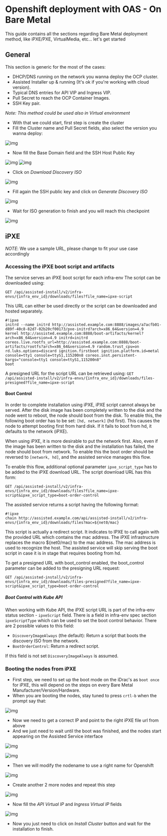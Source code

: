 # Openshift deployment with OAS - On Bare Metal
This guide contains all the sections regarding Bare Metal deployment method, like iPXE/PXE, VirtualMedia, etc... let's get started

## General

This section is generic for the most of the cases:

- DHCP/DNS running on the network you wanna deploy the OCP cluster.
- Assisted Installer up & running (It's ok if you're working with cloud version).
- Typical DNS entries for API VIP and Ingress VIP.
- Pull Secret to reach the OCP Container Images.
- SSH Key pair.

_*Note*: This method could be used also in Virtual environment_

- With that we could start, first step is create the cluster
- Fill the Cluster name and Pull Secret fields, also select the version you wanna deploy:

![img](img/new_cluster.png)

- Now fill the Base Domain field and the SSH Host Public Key

![img](img/entry_base_domain.png)
![img](img/entry_ssh_pub_key.png)

- Click on _Download Discovery ISO_

![img](img/entry_ssh_pub_key.png)

- Fill again the SSH public key and click on _Generate Discovery ISO_

![img](img/entry_ssh_download_discovery.png)

- Wait for ISO generation to finish and you will reach this checkpoint

![img](img/discovery_iso_generated.png)


## iPXE

*NOTE*: We use a sample URL, please change to fit your use case accordingly

### Accessing the iPXE boot script and artifacts

The service serves an iPXE boot script for each infra-env
The script can be downloaded using:
```
GET /api/assisted-install/v2/infra-envs/{infra_env_id}/downloads/files?file_name=ipxe-script
```
This URL can either be used directly or the script can be downloaded and hosted separately.

```
#!ipxe
initrd --name initrd http://assisted.example.com:8888/images/a7acfb01-d89f-40c8-82d7-02b20cf00173/pxe-initrd?arch=x86_64&version=4.9
kernel http://assisted.example.com:8888/boot-artifacts/kernel?arch=x86_64&version=4.9 initrd=initrd coreos.live.rootfs_url=http://assisted.example.com:8888/boot-artifacts/rootfs?arch=x86_64&version=4.9 random.trust_cpu=on rd.luks.options=discard ignition.firstboot ignition.platform.id=metal console=tty1 console=ttyS1,115200n8 coreos.inst.persistent-kargs="console=tty1 console=ttyS1,115200n8"
boot
```
A presigned URL for the script URL can be retrieved using:
`GET /api/assisted-install/v2/infra-envs/{infra_env_id}/downloads/files-presigned?file_name=ipxe-script`

#### Boot Control
In order to complete installation using iPXE, iPXE script cannot always be served.  After the 
disk image has been completely written to the disk and the node went to reboot, the node should 
boot from the disk.  To enable this, the following boot order has to be set: `[hd, network]`
(hd first).  This causes the node to attempt booting first from hard disk. If it fails to boot from 
hd, it defaults to the network (iPXE).

When using iPXE, it is more desirable to put the network first.  Also, even if the image has been 
written to the disk and the installation has failed, the node should boot from network.  To enable this
the boot order should be reversed to `[network, hd]`, and the assisted service manages this flow.

To enable this flow, additional optional parameter `ipxe_script_type` has to be added to the iPXE download URL.
The script download URL has this form:

```
GET /api/assisted-install/v2/infra-envs/{infra_env_id}/downloads/files?file_name=ipxe-script&ipxe_script_type=boot-order-control
```

The assisted service returns a script having the following format:

```
#!ipxe
chain http://assisted.example.com/api/assisted-install/v2/infra-envs/{infra_env_id}/downloads/files?mac=${net0/mac}
```

This script is actually a redirect script.  It indicates to IPXE to call again with the provided 
URL which contains the mac address.  The iPXE infrastructure replaces the macro ${net0/mac} to the 
mac address.  The mac address is used to recognize the host.  The assisted service will skip serving 
the boot script in case it is in stage that requires booting from hd.

To get a presigned URL with boot_control enabled, the boot_control parameter can be added to the
presigning URL request:

`GET /api/assisted-install/v2/infra-envs/{infra_env_id}/downloads/files-presigned?file_name=ipxe-script&ipxe_script_type=boot-order-control`

##### Boot Control with Kube API
When working with Kube API, the iPXE script URL is part of the infra-env status section - `ipxeScript` field.
There is a field in infra-env spec section `ipxeScriptType` which can be used to set the boot control behavior.  There are 2 possible values to this field:
- `DiscoveryImageAlways` (the default): Return a script that boots the discovery ISO from the network.
- `BootOrderControl`: Return a redirect script.

If this field is not set `DiscoveryImageAlways` is assumed.

### Booting the nodes from iPXE

- First step, we need to set up the boot mode on the iDrac's as `boot once` for iPXE, this will depend on the steps on every Bare Metal Manufacturer/Version/Hardware.
- When you are booting the nodes, stay tuned to press `crtl-b` when the prompt say that:

![img](img/iPXE_boot.png)

- Now we need to get a correct IP and point to the right iPXE file url from above
- And we just need to wait until the boot was finished, and the nodes start appearing on the Assisted Service interface

![img](img/manual_ipxe_boot.png)

![img](img/boot_from_ipxe.gif)

- Then we will modify the nodename to use a right name for Openshift

![img](img/ai_node_appear.gif)

- Create another 2 more nodes and repeat this step

![img](img/ai_all_nodes.png)

- Now fill the _API Virtual IP_ and _Ingress Virtual IP_ fields

![img](img/ai_vips.png)

- Now you just need to click on _Install Cluster_ button and wait for the installation to finish.
